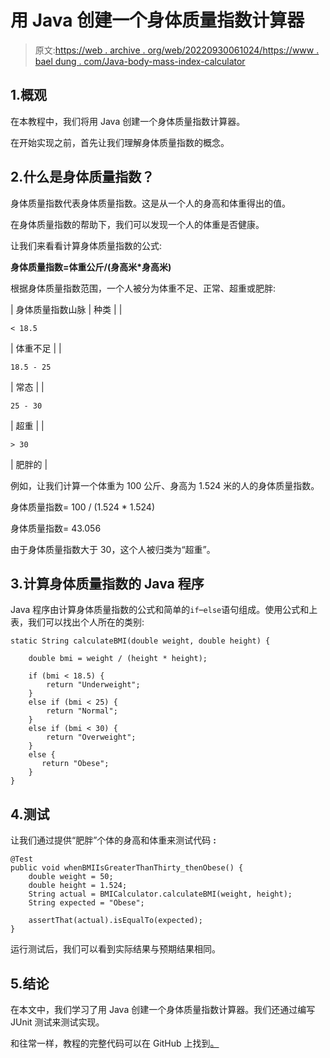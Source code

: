 # 用 Java 创建一个身体质量指数计算器

> 原文:[https://web . archive . org/web/20220930061024/https://www . bael dung . com/Java-body-mass-index-calculator](https://web.archive.org/web/20220930061024/https://www.baeldung.com/java-body-mass-index-calculator)

## 1.概观

在本教程中，我们将用 Java 创建一个身体质量指数计算器。

在开始实现之前，首先让我们理解身体质量指数的概念。

## 2.什么是身体质量指数？

身体质量指数代表身体质量指数。这是从一个人的身高和体重得出的值。

在身体质量指数的帮助下，我们可以发现一个人的体重是否健康。

让我们来看看计算身体质量指数的公式:

**身体质量指数=体重公斤/(身高米*身高米)**

根据身体质量指数范围，一个人被分为体重不足、正常、超重或肥胖:

| 身体质量指数山脉 | 种类 |
| 

```
< 18.5
```

 | 体重不足 |
| 

```
18.5 - 25
```

 | 常态 |
| 

```
25 - 30
```

 | 超重 |
| 

```
> 30
```

 | 肥胖的 |

例如，让我们计算一个体重为 100 公斤、身高为 1.524 米的人的身体质量指数。

身体质量指数= 100 / (1.524 * 1.524)

身体质量指数= 43.056

由于身体质量指数大于 30，这个人被归类为“超重”。

## 3.计算身体质量指数的 Java 程序

Java 程序由计算身体质量指数的公式和简单的`if`–`else`语句组成。使用公式和上表，我们可以找出个人所在的类别:

```
static String calculateBMI(double weight, double height) {

    double bmi = weight / (height * height);

    if (bmi < 18.5) {
        return "Underweight";
    }
    else if (bmi < 25) {
        return "Normal";
    }
    else if (bmi < 30) {
        return "Overweight";
    }
    else {
       return "Obese";
    }
}
```

## 4.测试

让我们通过提供“肥胖”个体的身高和体重来测试代码 **:**

```
@Test
public void whenBMIIsGreaterThanThirty_thenObese() {
    double weight = 50;
    double height = 1.524;
    String actual = BMICalculator.calculateBMI(weight, height);
    String expected = "Obese";

    assertThat(actual).isEqualTo(expected);
}
```

运行测试后，我们可以看到实际结果与预期结果相同。

## 5.结论

在本文中，我们学习了用 Java 创建一个身体质量指数计算器。我们还通过编写 JUnit 测试来测试实现。

和往常一样，教程的完整代码可以在 GitHub 上找到[。](https://web.archive.org/web/20221005192434/https://github.com/eugenp/tutorials/tree/master/core-java-modules/core-java-lang-math-3)